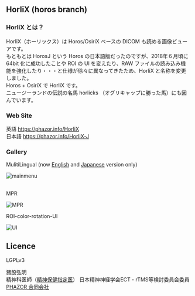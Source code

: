 ## HorliX (horos branch)

### HorliX とは？

HorliX（ホーリックス）は Horos/OsiriX ベースの DICOM も読める画像ビューアです。  
もともとは HorosJ という Horos の日本語版だったのですが、2018年６月頃に 64bit 化に成功したことや ROI の UI を変えたり、RAW ファイルの読み込み機能を強化したり・・・と仕様が徐々に異なってきたため、HorliX と名称を変更しました。  
Horos + OsiriX で HorliX です。  
ニュージーランドの伝説の名馬 horlicks （オグリキャップに勝った馬）にも因んでいます。
  
  
### Web Site

英語 https://phazor.info/HorliX  
日本語 https://phazor.info/HorliX-J  

### Gallery

MulitiLingual (now [English](https://phazor.info/HorliX/) and [Japanese](https://phazor.info/HorliX-J/) version only) 

![mainmenu](https://phazor.info/HorliX-J/wp-content/uploads/2018/06/horlix-ja-tif.jpg)  
  

MPR  
  
![MPR](https://phazor.info/HorliX-J/wp-content/uploads/2018/06/color3DMPR.jpg)  
  

ROI-color-rotation-UI  

![UI](https://phazor.info/HorliX-J/wp-content/uploads/2018/06/horlix-roi-color-ja.png)
  

## Licence

LGPLv3
  
  
猪股弘明  
精神科医師（[精神保健指定医](https://hiroaki-inomata.fc2.net/blog-entry-16.html)）
日本精神神経学会ECT・rTMS等検討委員会委員    
[PHAZOR 合同会社](https://phazor.info/blog-ja/?page_id=2)  

